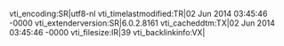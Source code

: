 vti_encoding:SR|utf8-nl
vti_timelastmodified:TR|02 Jun 2014 03:45:46 -0000
vti_extenderversion:SR|6.0.2.8161
vti_cacheddtm:TX|02 Jun 2014 03:45:46 -0000
vti_filesize:IR|39
vti_backlinkinfo:VX|
